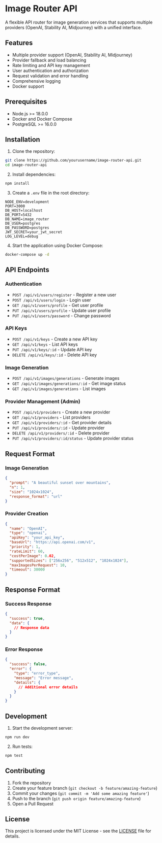 # Image Router API

A flexible API router for image generation services that supports multiple providers (OpenAI, Stability AI, Midjourney) with a unified interface.

## Features

- Multiple provider support (OpenAI, Stability AI, Midjourney)
- Provider fallback and load balancing
- Rate limiting and API key management
- User authentication and authorization
- Request validation and error handling
- Comprehensive logging
- Docker support

## Prerequisites

- Node.js >= 18.0.0
- Docker and Docker Compose
- PostgreSQL >= 16.0.0

## Installation

1. Clone the repository:
```bash
git clone https://github.com/yourusername/image-router-api.git
cd image-router-api
```

2. Install dependencies:
```bash
npm install
```

3. Create a `.env` file in the root directory:
```env
NODE_ENV=development
PORT=3000
DB_HOST=localhost
DB_PORT=5432
DB_NAME=image_router
DB_USER=postgres
DB_PASSWORD=postgres
JWT_SECRET=your_jwt_secret
LOG_LEVEL=debug
```

4. Start the application using Docker Compose:
```bash
docker-compose up -d
```

## API Endpoints

### Authentication

- `POST /api/v1/users/register` - Register a new user
- `POST /api/v1/users/login` - Login user
- `GET /api/v1/users/profile` - Get user profile
- `PUT /api/v1/users/profile` - Update user profile
- `PUT /api/v1/users/password` - Change password

### API Keys

- `POST /api/v1/keys` - Create a new API key
- `GET /api/v1/keys` - List API keys
- `PUT /api/v1/keys/:id` - Update API key
- `DELETE /api/v1/keys/:id` - Delete API key

### Image Generation

- `POST /api/v1/images/generations` - Generate images
- `GET /api/v1/images/generations/:id` - Get image status
- `GET /api/v1/images/generations` - List images

### Provider Management (Admin)

- `POST /api/v1/providers` - Create a new provider
- `GET /api/v1/providers` - List providers
- `GET /api/v1/providers/:id` - Get provider details
- `PUT /api/v1/providers/:id` - Update provider
- `DELETE /api/v1/providers/:id` - Delete provider
- `PUT /api/v1/providers/:id/status` - Update provider status

## Request Format

### Image Generation

```json
{
  "prompt": "A beautiful sunset over mountains",
  "n": 1,
  "size": "1024x1024",
  "response_format": "url"
}
```

### Provider Creation

```json
{
  "name": "OpenAI",
  "type": "openai",
  "apiKey": "your_api_key",
  "baseUrl": "https://api.openai.com/v1",
  "priority": 1,
  "rateLimit": 60,
  "costPerImage": 0.02,
  "supportedSizes": ["256x256", "512x512", "1024x1024"],
  "maxImagesPerRequest": 10,
  "timeout": 30000
}
```

## Response Format

### Success Response

```json
{
  "success": true,
  "data": {
    // Response data
  }
}
```

### Error Response

```json
{
  "success": false,
  "error": {
    "type": "error_type",
    "message": "Error message",
    "details": {
      // Additional error details
    }
  }
}
```

## Development

1. Start the development server:
```bash
npm run dev
```

2. Run tests:
```bash
npm test
```

## Contributing

1. Fork the repository
2. Create your feature branch (`git checkout -b feature/amazing-feature`)
3. Commit your changes (`git commit -m 'Add some amazing feature'`)
4. Push to the branch (`git push origin feature/amazing-feature`)
5. Open a Pull Request

## License

This project is licensed under the MIT License - see the [LICENSE](LICENSE) file for details.